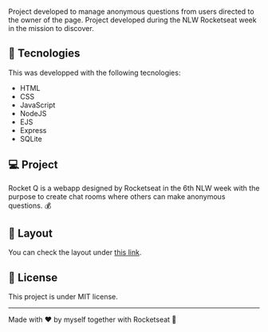 Project developed to manage anonymous questions from users directed to the owner of the page. Project developed during the NLW Rocketseat week in the mission to discover.

## **🚀 Tecnologies**

This was developped with the following tecnologies:

- HTML
- CSS
- JavaScript
- NodeJS
- EJS
- Express
- SQLite

## **💻 Project**

Rocket Q is a webapp designed by Rocketseat in the 6th NLW week with the purpose to create chat rooms where others can make anonymous questions. 💰

## **🔖 Layout**

You can check the layout under [this link](https://www.figma.com/file/v3w1iRz1PUlN1iaUdnRl7K/Roquet.q-%2302-(Copy)?node-id=159%3A1143&viewport=-5165%2C-1035%2C1.6507904529571533).

## **📝 License**

This project is under MIT license.

---

Made with ♥ by myself together with Rocketseat 👋

